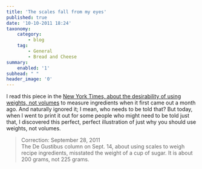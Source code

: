 ```yaml
---
title: 'The scales fall from my eyes'
published: true
date: '10-10-2011 18:24'
taxonomy:
    category:
        - blog
    tag:
        - General
        - Bread and Cheese
summary:
    enabled: '1'
subhead: " "
header_image: '0'
---
```


I read this piece in the [New York Times, about the desirability of using weights, not volumes](https://www.nytimes.com/2011/09/14/dining/tipping-the-balance-for-kitchen-scales.html?_r=1&ref=dining) to measure ingredients when it first came out a month ago. And naturally ignored it; I mean, who needs to be told that? But today, when I went to print it out for some people who might need to be told just that, I discovered this perfect, perfect illustration of just why you should use weights, not volumes.

> Correction: September 28, 2011  
> The De Gustibus column on Sept. 14, about using scales to weigh recipe ingredients, misstated the weight of a cup of sugar. It is about 200 grams, not 225 grams.
